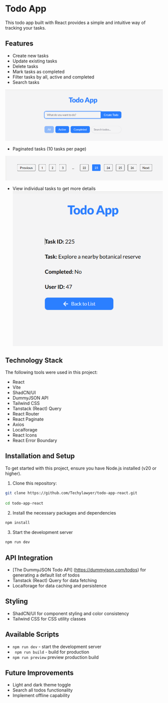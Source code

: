 # Todo App

This todo app built with React provides a simple and intuitive way of tracking your tasks.

## Features 

* Create new tasks
* Update existing tasks
* Delete tasks
* Mark tasks as completed
* Filter tasks by all, active and completed
* Search tasks

![Todo App](/src/images/image-1.png)

* Paginated tasks (10 tasks per page)

![Todo pages](src/images/image-3.png)

* View individual tasks to get more details ![Todo details](src/images/image-2.png)

## Technology Stack

The following tools were used in this project:

* React
* Vite
* ShadCN/UI
* DummyJSON API
* Tailwind CSS
* Tanstack (React) Query
* React Router
* React Paginate
* Axios
* Localforage
* React Icons
* React Error Boundary

## Installation and Setup

To get started with this project, ensure you have Node.js installed (v20 or higher).

1. Clone this repository:

```bash
git clone https://github.com/Techylawyer/todo-app-react.git

cd todo-app-react
```
2. Install the necessary packages and dependencies

```bash
npm install
```

3. Start the development server

```bash
npm run dev
```

## API Integration
 
 * [The DummyJSON Todo API] (https://dummyjson.com/todos) for generating a default list of todos
 * Tanstack (React) Query  for data fetching
 * Localforage for data caching and persistence

 ## Styling

* ShadCN/UI for component styling and color consistency
* Tailwind CSS for CSS utility classes

 ## Available Scripts
 * ```npm run dev``` - start the development server
 * ``` npm run build``` - build for production
 * ```npm run preview``` preview production build

 ## Future Improvements

 * Light and dark theme toggle
 * Search all todos functionality
 * Implement offline capability
